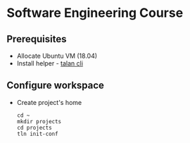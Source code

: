 # Software Engineering Course

## Prerequisites
* Allocate Ubuntu VM (18.04)
* Install helper - [talan cli](https://github.com/project-talan/tln-cli)

## Configure workspace 
* Create project's home
  ```
  cd ~
  mkdir projects
  cd projects
  tln init-conf
  ```
